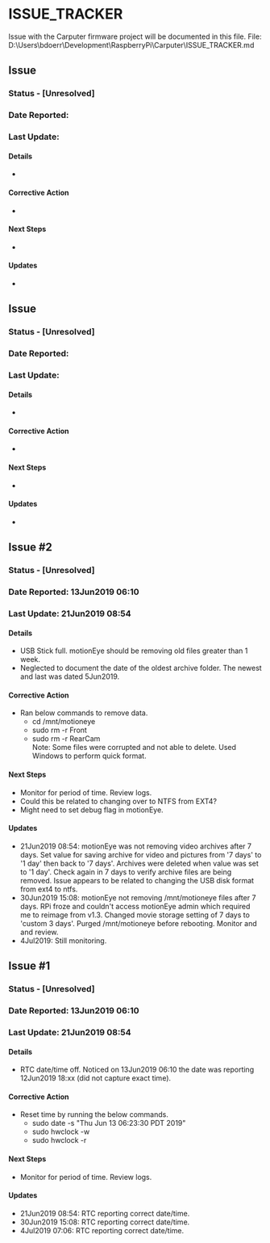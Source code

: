 # ISSUE_TRACKER
Issue with the Carputer firmware project will be documented in this file.
File:  D:\Users\bdoerr\Development\RaspberryPi\Carputer\ISSUE_TRACKER.md

    
## Issue #
### Status - [Unresolved]
### Date Reported: 
### Last Update: 
#### Details
- 
#### Corrective Action
-  
#### Next Steps
- 
#### Updates
- 

## Issue #
### Status - [Unresolved]
### Date Reported:  
### Last Update:
#### Details
- 
#### Corrective Action
-  
#### Next Steps
- 
#### Updates
- 


## Issue #2
### Status - [Unresolved]
### Date Reported:  13Jun2019 06:10
### Last Update:   21Jun2019 08:54
#### Details
- USB Stick full.  motionEye should be removing old files greater than 1 week.
- Neglected to document the date of the oldest archive folder.  The newest and last was dated 5Jun2019.
#### Corrective Action
- Ran below commands to remove data.  
    - cd /mnt/motioneye
    - sudo rm -r Front  
    - sudo rm -r RearCam  
    Note:  Some files were corrupted and not able to delete.  Used Windows to perform quick format.
#### Next Steps
- Monitor for period of time.  Review logs. 
- Could this be related to changing over to NTFS from EXT4?
- Might need to set debug flag in motionEye.
#### Updates
- 21Jun2019 08:54:  motionEye was not removing video archives after 7 days.  Set value for saving archive for video and pictures from '7 days' to '1 day' then
back to '7 days'.  Archives were deleted when value was set to '1 day'.  Check again in 7 days to verify archive files are being removed.  Issue appears to 
be related to changing the USB disk format from ext4 to ntfs.
- 30Jun2019 15:08:  motionEye not removing /mnt/motioneye files after 7 days.  RPi froze and couldn't access motionEye admin 
which required me to reimage from v1.3.  Changed movie storage setting of 7 days to 'custom 3 days'.  Purged /mnt/motioneye before 
rebooting.  Monitor and and review.
- 4Jul2019:  Still monitoring.

## Issue #1
### Status - [Unresolved]
### Date Reported:  13Jun2019 06:10
### Last Update:   21Jun2019 08:54
#### Details
- RTC date/time off.  Noticed on 13Jun2019 06:10 the date was reporting 12Jun2019 18:xx (did not capture exact time).
#### Corrective Action
- Reset time by running the below commands.  
    - sudo date -s "Thu Jun 13 06:23:30 PDT 2019"
    - sudo hwclock -w  
    - sudo hwclock -r  
#### Next Steps
- Monitor for period of time.  Review logs.   
#### Updates
- 21Jun2019 08:54:  RTC reporting correct date/time.
- 30Jun2019 15:08:  RTC reporting correct date/time.
- 4Jul2019 07:06:   RTC reporting correct date/time.




